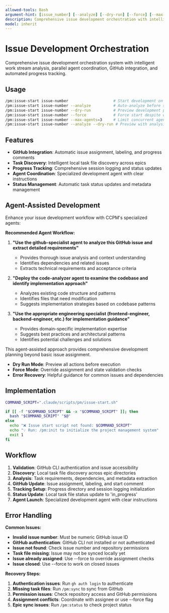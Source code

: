 ```yaml
---
allowed-tools: Bash
argument-hint: [issue_number] [--analyze] [--dry-run] [--force] [--max-agents]
description: Comprehensive issue development orchestration with intelligent work stream analysis, parallel agent management, and GitHub integration
model: inherit
---
```


# Issue Development Orchestration

Comprehensive issue development orchestration system with intelligent work stream analysis, parallel agent coordination, GitHub integration, and automated progress tracking.

## Usage

```bash
/pm:issue-start issue-number                    # Start development on GitHub issue
/pm:issue-start issue-number --analyze          # Auto-analyze before starting
/pm:issue-start issue-number --dry-run          # Preview development plan
/pm:issue-start issue-number --force            # Force start despite warnings
/pm:issue-start issue-number --max-agents=3     # Limit concurrent agents
/pm:issue-start issue-number --analyze --dry-run # Preview with analysis
```

## Features

- **GitHub Integration**: Automatic issue assignment, labeling, and progress comments
- **Task Discovery**: Intelligent local task file discovery across epics
- **Progress Tracking**: Comprehensive session logging and status updates
- **Agent Coordination**: Specialized development agent with clear instructions
- **Status Management**: Automatic task status updates and metadata management

## Agent-Assisted Development

Enhance your issue development workflow with CCPM's specialized agents:

**Recommended Agent Workflow:**
1. **"Use the github-specialist agent to analyze this GitHub issue and extract detailed requirements"**
   - Provides thorough issue analysis and context understanding
   - Identifies dependencies and related issues
   - Extracts technical requirements and acceptance criteria

2. **"Deploy the code-analyzer agent to examine the codebase and identify implementation approach"**
   - Analyzes existing code structure and patterns
   - Identifies files that need modification
   - Suggests implementation strategies based on codebase patterns

3. **"Use the appropriate engineering specialist (frontend-engineer, backend-engineer, etc.) for implementation guidance"**
   - Provides domain-specific implementation expertise
   - Suggests best practices and architectural patterns
   - Identifies potential challenges and solutions

This agent-assisted approach provides comprehensive development planning beyond basic issue assignment.
- **Dry Run Mode**: Preview all actions before execution
- **Force Mode**: Override assignment and state validation checks
- **Error Recovery**: Helpful guidance for common issues and dependencies

## Implementation

```bash
COMMAND_SCRIPT=".claude/scripts/pm/issue-start.sh"

if [[ -f "$COMMAND_SCRIPT" && -x "$COMMAND_SCRIPT" ]]; then
  bash "$COMMAND_SCRIPT" "$@"
else
  echo "❌ Issue start script not found: $COMMAND_SCRIPT"
  echo "💡 Run: /pm:init to initialize the project management system"
  exit 1
fi
```

## Workflow

1. **Validation**: GitHub CLI authentication and issue accessibility
2. **Discovery**: Local task file discovery across epic directories  
3. **Analysis**: Task requirements, dependencies, and metadata extraction
4. **GitHub Update**: Issue assignment, labeling, and start comment
5. **Tracking Setup**: Progress directory and session logging initialization
6. **Status Update**: Local task file status update to 'in_progress'
7. **Agent Launch**: Specialized development agent with clear instructions

## Error Handling

**Common Issues:**
- **Invalid issue number**: Must be numeric GitHub issue ID
- **GitHub authentication**: GitHub CLI not installed or not authenticated
- **Issue not found**: Check issue number and repository permissions
- **Task file missing**: Issue may not be synced locally yet
- **Issue already assigned**: Use --force to override assignment checks
- **Issue closed**: Use --force to work on closed issues

**Recovery Steps:**
1. **Authentication issues**: Run `gh auth login` to authenticate
2. **Missing task files**: Run `/pm:sync` to sync from GitHub
3. **Permission issues**: Check repository access and GitHub permissions
4. **Assignment conflicts**: Coordinate with assignee or use --force flag
5. **Epic sync issues**: Run `/pm:status` to check project status